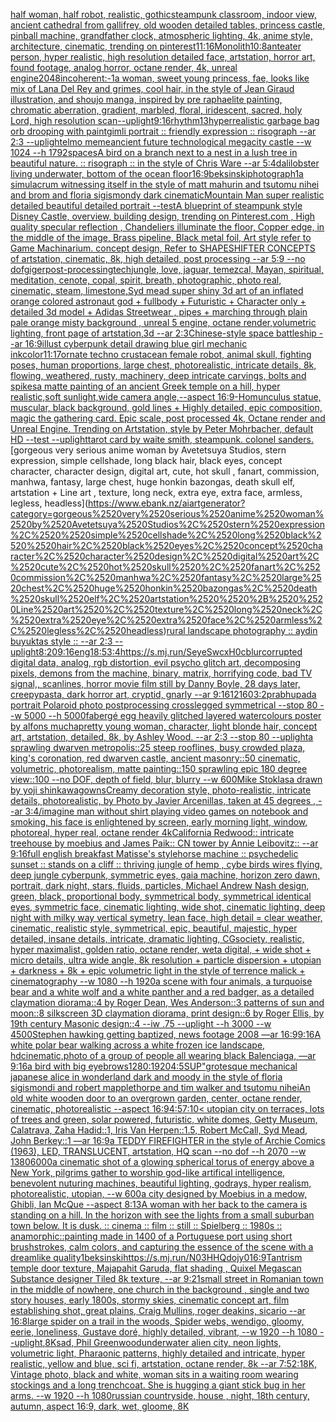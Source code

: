 [half woman, half robot, realistic, gothic](https://www.ebank.nz/aiartgenerator?category=half%2520woman%2C%2520half%2520robot%2C%2520realistic%2C%2520gothic)[steampunk classroom, indoor view, ancient cathedral from gallifrey, old wooden detailed tables, princess castle, pinball machine, grandfather clock, atmospheric lighting, 4k, anime style, architecture, cinematic, trending on pinterest](https://www.ebank.nz/aiartgenerator?category=steampunk%2520classroom%2C%2520indoor%2520view%2C%2520ancient%2520cathedral%2520from%2520gallifrey%2C%2520old%2520wooden%2520detailed%2520tables%2C%2520princess%2520castle%2C%2520pinball%2520machine%2C%2520grandfather%2520clock%2C%2520atmospheric%2520lighting%2C%25204k%2C%2520anime%2520style%2C%2520architecture%2C%2520cinematic%2C%2520trending%2520on%2520pinterest)[11:16](https://www.ebank.nz/aiartgenerator?category=11%3A16)[Monolith](https://www.ebank.nz/aiartgenerator?category=Monolith)[10:8](https://www.ebank.nz/aiartgenerator?category=10%3A8)[anteater person, hyper realistic, high resolution detailed face, artstation, horror art, found footage, analog horror, octane render, 4k, unreal engine](https://www.ebank.nz/aiartgenerator?category=anteater%2520person%2C%2520hyper%2520realistic%2C%2520high%2520resolution%2520detailed%2520face%2C%2520artstation%2C%2520horror%2520art%2C%2520found%2520footage%2C%2520analog%2520horror%2C%2520octane%2520render%2C%25204k%2C%2520unreal%2520engine)[2048](https://www.ebank.nz/aiartgenerator?category=2048)[incoherent:-1](https://www.ebank.nz/aiartgenerator?category=incoherent%3A-1)[a woman, sweet young princess, fae, looks like mix of Lana Del Rey and grimes, cool hair, in the style of Jean Giraud illustration, and shoujo manga, inspired by pre raphaelite painting, chromatic aberration, gradient, marbled, floral, iridescent, sacred, holy Lord, high resolution scan](https://www.ebank.nz/aiartgenerator?category=a%2520woman%2C%2520sweet%2520young%2520princess%2C%2520fae%2C%2520looks%2520like%2520mix%2520of%2520Lana%2520Del%2520Rey%2520and%2520grimes%2C%2520cool%2520hair%2C%2520in%2520the%2520style%2520of%2520Jean%2520Giraud%2520illustration%2C%2520and%2520shoujo%2520manga%2C%2520inspired%2520by%2520pre%2520raphaelite%2520painting%2C%2520chromatic%2520aberration%2C%2520gradient%2C%2520marbled%2C%2520floral%2C%2520iridescent%2C%2520sacred%2C%2520holy%2520Lord%2C%2520high%2520resolution%2520scan)[--uplight](https://www.ebank.nz/aiartgenerator?category=--uplight)[9:16](https://www.ebank.nz/aiartgenerator?category=9%3A16)[rhythm](https://www.ebank.nz/aiartgenerator?category=rhythm)[13](https://www.ebank.nz/aiartgenerator?category=13)[hyperrealistic garbage bag orb drooping with paint](https://www.ebank.nz/aiartgenerator?category=hyperrealistic%2520garbage%2520bag%2520orb%2520drooping%2520with%2520paint)[gimli portrait :: friendly expression :: risograph --ar 2:3 --uplight](https://www.ebank.nz/aiartgenerator?category=gimli%2520portrait%2520%3A%3A%2520friendly%2520expression%2520%3A%3A%2520risograph%2520--ar%25202%3A3%2520--uplight)[elmo meme](https://www.ebank.nz/aiartgenerator?category=elmo%2520meme)[ancient future technological megacity castle --w 1024 --h 1792](https://www.ebank.nz/aiartgenerator?category=ancient%2520future%2520technological%2520megacity%2520castle%2520--w%25201024%2520--h%25201792)[spaces](https://www.ebank.nz/aiartgenerator?category=spaces)[A bird on a branch next to a nest in a lush tree in beautiful nature. :: risograph :: in the style of Chris Ware --ar 5:4](https://www.ebank.nz/aiartgenerator?category=A%2520bird%2520on%2520a%2520branch%2520next%2520to%2520a%2520nest%2520in%2520a%2520lush%2520tree%2520in%2520beautiful%2520nature.%2520%3A%3A%2520risograph%2520%3A%3A%2520in%2520the%2520style%2520of%2520Chris%2520Ware%2520--ar%25205%3A4)[dali](https://www.ebank.nz/aiartgenerator?category=dali)[lobster living underwater, bottom of the ocean floor](https://www.ebank.nz/aiartgenerator?category=lobster%2520living%2520underwater%2C%2520bottom%2520of%2520the%2520ocean%2520floor)[16:9](https://www.ebank.nz/aiartgenerator?category=16%3A9)[beksinski](https://www.ebank.nz/aiartgenerator?category=beksinski)[photograph](https://www.ebank.nz/aiartgenerator?category=photograph)[1](https://www.ebank.nz/aiartgenerator?category=1)[a simulacrum witnessing itself in the style of matt mahurin and tsutomu nihei and brom and floria sigismondy dark cinematic](https://www.ebank.nz/aiartgenerator?category=a%2520simulacrum%2520witnessing%2520itself%2520in%2520the%2520style%2520of%2520matt%2520mahurin%2520and%2520tsutomu%2520nihei%2520and%2520brom%2520and%2520floria%2520sigismondy%2520dark%2520cinematic)[Mountain Man super realistic detailed beautiful detailed portrait --test](https://www.ebank.nz/aiartgenerator?category=Mountain%2520Man%2520super%2520realistic%2520detailed%2520beautiful%2520detailed%2520portrait%2520--test)[A blueprint of steampunk style Disney Castle,  overview, building design,  trending on Pinterest.com  , High quality specular reflection ,  Chandeliers illuminate the floor, Copper  edge, in the middle of the image, Brass pipeline,  Black metal foil,  Art style refer to Game Machinarium.  concept design, Refer to SHAPESHIFTER CONCEPTS  of artstation, cinematic,  8k, high detailed,  post processing    --ar 5:9   --no dof](https://www.ebank.nz/aiartgenerator?category=A%2520blueprint%2520of%2520steampunk%2520style%2520Disney%2520Castle%2C%2520%2520overview%2C%2520building%2520design%2C%2520%2520trending%2520on%2520Pinterest.com%2520%2520%2C%2520High%2520quality%2520specular%2520reflection%2520%2C%2520%2520Chandeliers%2520illuminate%2520the%2520floor%2C%2520Copper%2520%2520edge%2C%2520in%2520the%2520middle%2520of%2520the%2520image%2C%2520Brass%2520pipeline%2C%2520%2520Black%2520metal%2520foil%2C%2520%2520Art%2520style%2520refer%2520to%2520Game%2520Machinarium.%2520%2520concept%2520design%2C%2520Refer%2520to%2520SHAPESHIFTER%2520CONCEPTS%2520%2520of%2520artstation%2C%2520cinematic%2C%2520%25208k%2C%2520high%2520detailed%2C%2520%2520post%2520processing%2520%2520%2520%2520--ar%25205%3A9%2520%2520%2520--no%2520dof)[giger](https://www.ebank.nz/aiartgenerator?category=giger)[post-processing](https://www.ebank.nz/aiartgenerator?category=post-processing)[tech](https://www.ebank.nz/aiartgenerator?category=tech)[jungle, love, jaguar, temezcal, Mayan, spiritual, meditation, cenote, copal, spirit, breath, photographic, photo real, cinematic, steam, limestone,](https://www.ebank.nz/aiartgenerator?category=jungle%2C%2520love%2C%2520jaguar%2C%2520temezcal%2C%2520Mayan%2C%2520spiritual%2C%2520meditation%2C%2520cenote%2C%2520copal%2C%2520spirit%2C%2520breath%2C%2520photographic%2C%2520photo%2520real%2C%2520cinematic%2C%2520steam%2C%2520limestone%2C)[Syd mead super shiny 3d art of an inflated orange colored astronaut god + fullbody + Futuristic + Character only + detailed 3d model + Adidas Streetwear , pipes + marching through plain pale orange misty background , unreal 5 engine, octane render,volumetric lighting, front page of artstation,3d --ar 2:3](https://www.ebank.nz/aiartgenerator?category=Syd%2520mead%2520super%2520shiny%25203d%2520art%2520of%2520an%2520inflated%2520orange%2520colored%2520astronaut%2520god%2520%2B%2520fullbody%2520%2B%2520Futuristic%2520%2B%2520Character%2520only%2520%2B%2520detailed%25203d%2520model%2520%2B%2520Adidas%2520Streetwear%2520%2C%2520pipes%2520%2B%2520marching%2520through%2520plain%2520pale%2520orange%2520misty%2520background%2520%2C%2520unreal%25205%2520engine%2C%2520octane%2520render%2Cvolumetric%2520lighting%2C%2520front%2520page%2520of%2520artstation%2C3d%2520--ar%25202%3A3)[Chinese-style space battleship --ar 16:9](https://www.ebank.nz/aiartgenerator?category=Chinese-style%2520space%2520battleship%2520--ar%252016%3A9)[illust cyberpunk detail drawing blue girl mechanic ink](https://www.ebank.nz/aiartgenerator?category=illust%2520cyberpunk%2520detail%2520drawing%2520blue%2520girl%2520mechanic%2520ink)[color](https://www.ebank.nz/aiartgenerator?category=color)[11:17](https://www.ebank.nz/aiartgenerator?category=11%3A17)[ornate techno crustacean female robot, animal skull, fighting poses, human proportions, large chest,  photorealistic, intricate details, 8k, flowing, weathered, rusty, machinery, deep intricate carvings, bolts and spikes](https://www.ebank.nz/aiartgenerator?category=ornate%2520techno%2520crustacean%2520female%2520robot%2C%2520animal%2520skull%2C%2520fighting%2520poses%2C%2520human%2520proportions%2C%2520large%2520chest%2C%2520%2520photorealistic%2C%2520intricate%2520details%2C%25208k%2C%2520flowing%2C%2520weathered%2C%2520rusty%2C%2520machinery%2C%2520deep%2520intricate%2520carvings%2C%2520bolts%2520and%2520spikes)[a matte painting of an ancient Greek temple on a hill, hyper realistic,soft sunlight,wide camera angle,--aspect 16:9-](https://www.ebank.nz/aiartgenerator?category=a%2520matte%2520painting%2520of%2520an%2520ancient%2520Greek%2520temple%2520on%2520a%2520hill%2C%2520hyper%2520realistic%2Csoft%2520sunlight%2Cwide%2520camera%2520angle%2C--aspect%252016%3A9-)[Homunculus statue, muscular, black background, gold lines + Highly detailed, epic composition, magic the gathering card. Epic scale, post processed 4k, Octane render and Unreal Engine. Trending on Artstation, style by Peter Mohrbacher, default HD --test --uplight](https://www.ebank.nz/aiartgenerator?category=Homunculus%2520statue%2C%2520muscular%2C%2520black%2520background%2C%2520gold%2520lines%2520%2B%2520Highly%2520detailed%2C%2520epic%2520composition%2C%2520magic%2520the%2520gathering%2520card.%2520Epic%2520scale%2C%2520post%2520processed%25204k%2C%2520Octane%2520render%2520and%2520Unreal%2520Engine.%2520Trending%2520on%2520Artstation%2C%2520style%2520by%2520Peter%2520Mohrbacher%2C%2520default%2520HD%2520--test%2520--uplight)[tarot card by waite smith, steampunk. colonel sanders.](https://www.ebank.nz/aiartgenerator?category=tarot%2520card%2520by%2520waite%2520smith%2C%2520steampunk.%2520colonel%2520sanders.)[gorgeous very serious anime woman by Avetetsuya Studios, stern expression,  simple cellshade, long black  hair, black eyes, concept character, character design, digital art, cute, hot skull , fanart, commission, manhwa, fantasy, large chest, huge honkin bazongas, death skull elf, artstation  +  Line art , texture, long neck, extra eye, extra face, armless, legless, headless](https://www.ebank.nz/aiartgenerator?category=gorgeous%2520very%2520serious%2520anime%2520woman%2520by%2520Avetetsuya%2520Studios%2C%2520stern%2520expression%2C%2520%2520simple%2520cellshade%2C%2520long%2520black%2520%2520hair%2C%2520black%2520eyes%2C%2520concept%2520character%2C%2520character%2520design%2C%2520digital%2520art%2C%2520cute%2C%2520hot%2520skull%2520%2C%2520fanart%2C%2520commission%2C%2520manhwa%2C%2520fantasy%2C%2520large%2520chest%2C%2520huge%2520honkin%2520bazongas%2C%2520death%2520skull%2520elf%2C%2520artstation%2520%2520%2B%2520%2520Line%2520art%2520%2C%2520texture%2C%2520long%2520neck%2C%2520extra%2520eye%2C%2520extra%2520face%2C%2520armless%2C%2520legless%2C%2520headless)[rural landscape photography :: aydin buyuktas style :: --ar 2:3 --uplight](https://www.ebank.nz/aiartgenerator?category=rural%2520landscape%2520photography%2520%3A%3A%2520aydin%2520buyuktas%2520style%2520%3A%3A%2520--ar%25202%3A3%2520--uplight)[8:20](https://www.ebank.nz/aiartgenerator?category=8%3A20)[9:16](https://www.ebank.nz/aiartgenerator?category=9%3A16)[eng](https://www.ebank.nz/aiartgenerator?category=eng)[1](https://www.ebank.nz/aiartgenerator?category=1)[8:5](https://www.ebank.nz/aiartgenerator?category=8%3A5)[3:4](https://www.ebank.nz/aiartgenerator?category=3%3A4)[<https://s.mj.run/SeyeSwcxH0c>](https://www.ebank.nz/aiartgenerator?category=%3Chttps%3A//s.mj.run/SeyeSwcxH0c%3E)[blur](https://www.ebank.nz/aiartgenerator?category=blur)[corrupted digital data, analog, rgb distortion, evil psycho glitch art, decomposing pixels, demons from the machine, binary, matrix, horrifying code, bad TV signal,, scanlines, horror movie film still by Danny Boyle, 28 days later, creepypasta, dark horror art, cryptid, gnarly --ar 9:16](https://www.ebank.nz/aiartgenerator?category=corrupted%2520digital%2520data%2C%2520analog%2C%2520rgb%2520distortion%2C%2520evil%2520psycho%2520glitch%2520art%2C%2520decomposing%2520pixels%2C%2520demons%2520from%2520the%2520machine%2C%2520binary%2C%2520matrix%2C%2520horrifying%2520code%2C%2520bad%2520TV%2520signal%2C%2C%2520scanlines%2C%2520horror%2520movie%2520film%2520still%2520by%2520Danny%2520Boyle%2C%252028%2520days%2520later%2C%2520creepypasta%2C%2520dark%2520horror%2520art%2C%2520cryptid%2C%2520gnarly%2520--ar%25209%3A16)[1](https://www.ebank.nz/aiartgenerator?category=1)[2160](https://www.ebank.nz/aiartgenerator?category=2160)[3:2](https://www.ebank.nz/aiartgenerator?category=3%3A2)[prabhupada portrait Polaroid photo postprocessing crosslegged symmetrical --stop 80 --w 5000 --h 5000](https://www.ebank.nz/aiartgenerator?category=prabhupada%2520portrait%2520Polaroid%2520photo%2520postprocessing%2520crosslegged%2520symmetrical%2520--stop%252080%2520--w%25205000%2520--h%25205000)[fabergé egg heavily glitched layered watercolours poster by alfons mucha](https://www.ebank.nz/aiartgenerator?category=faberg%C3%A9%2520egg%2520heavily%2520glitched%2520layered%2520watercolours%2520poster%2520by%2520alfons%2520mucha)[pretty young woman, character, light blonde hair, concept art, artstation, detailed, 8k, by Ashley Wood. --ar 2:3 --stop 80 --uplight](https://www.ebank.nz/aiartgenerator?category=pretty%2520young%2520woman%2C%2520character%2C%2520light%2520blonde%2520hair%2C%2520concept%2520art%2C%2520artstation%2C%2520detailed%2C%25208k%2C%2520by%2520Ashley%2520Wood.%2520--ar%25202%3A3%2520--stop%252080%2520--uplight)[a sprawling dwarven metropolis::25 steep rooflines, busy crowded plaza, king's coronation, red dwarven castle, ancient masonry::50 cinematic, volumetric, photorealism, matte painting::150 sprawling epic 180 degree view::100 --no DOF, depth of field, blur, blurry --w 600](https://www.ebank.nz/aiartgenerator?category=a%2520sprawling%2520dwarven%2520metropolis%3A%3A25%2520steep%2520rooflines%2C%2520busy%2520crowded%2520plaza%2C%2520king%27s%2520coronation%2C%2520red%2520dwarven%2520castle%2C%2520ancient%2520masonry%3A%3A50%2520cinematic%2C%2520volumetric%2C%2520photorealism%2C%2520matte%2520painting%3A%3A150%2520sprawling%2520epic%2520180%2520degree%2520view%3A%3A100%2520--no%2520DOF%2C%2520depth%2520of%2520field%2C%2520blur%2C%2520blurry%2520--w%2520600)[Mike Stoklasa drawn by yoji shinkawa](https://www.ebank.nz/aiartgenerator?category=Mike%2520Stoklasa%2520drawn%2520by%2520yoji%2520shinkawa)[gowns](https://www.ebank.nz/aiartgenerator?category=gowns)[Creamy decoration style, photo-realistic, intricate details, photorealistic, by Photo by Javier Arcenillas, taken at 45 degrees , --ar 3:4](https://www.ebank.nz/aiartgenerator?category=Creamy%2520decoration%2520style%2C%2520photo-realistic%2C%2520intricate%2520details%2C%2520photorealistic%2C%2520by%2520Photo%2520by%2520Javier%2520Arcenillas%2C%2520taken%2520at%252045%2520degrees%2520%2C%2520--ar%25203%3A4)[/imagine  man without shirt playing video games on notebook and smoking, his face is enlightened by screen, early morning light, window, photoreal, hyper real, octane render 4k](https://www.ebank.nz/aiartgenerator?category=/imagine%2520%2520man%2520without%2520shirt%2520playing%2520video%2520games%2520on%2520notebook%2520and%2520smoking%2C%2520his%2520face%2520is%2520enlightened%2520by%2520screen%2C%2520early%2520morning%2520light%2C%2520window%2C%2520photoreal%2C%2520hyper%2520real%2C%2520octane%2520render%25204k)[California Redwood:: intricate treehouse by moebius and James Paik:: CN tower by Annie Leibovitz:: --ar 9:16](https://www.ebank.nz/aiartgenerator?category=California%2520Redwood%3A%3A%2520intricate%2520treehouse%2520by%2520moebius%2520and%2520James%2520Paik%3A%3A%2520CN%2520tower%2520by%2520Annie%2520Leibovitz%3A%3A%2520--ar%25209%3A16)[full english breakfast Matisse's style](https://www.ebank.nz/aiartgenerator?category=full%2520english%2520breakfast%2520Matisse%27s%2520style)[horse machine  :: psychedelic sunset :: stands on a cliff :: thriving jungle of hemp , cybe birds wires flying, deep jungle cyberpunk, symmetric eyes, gaia machine, horizon zero dawn, portrait, dark night, stars, fluids, particles, Michael Andrew Nash design, green, black, proportional body, symmetrical body, symmetrical identical eyes, symmetric face, cinematic lighting, wide shot, cinematic lighting, deep night with milky way vertical symetry, lean face, high detail = clear weather, cinematic, realistic style, symmetrical, epic, beautiful, majestic, hyper detailed, insane details, intricate, dramatic lighting, CGsociety, realistic, hyper maximalist, golden ratio, octane render, weta digital, + wide shot + micro details, ultra wide angle, 8k resolution + particle dispersion + utopian + darkness + 8k + epic volumetric light in the style of terrence malick + cinematography --w 1080 --h 1920](https://www.ebank.nz/aiartgenerator?category=horse%2520machine%2520%2520%3A%3A%2520psychedelic%2520sunset%2520%3A%3A%2520stands%2520on%2520a%2520cliff%2520%3A%3A%2520thriving%2520jungle%2520of%2520hemp%2520%2C%2520cybe%2520birds%2520wires%2520flying%2C%2520deep%2520jungle%2520cyberpunk%2C%2520symmetric%2520eyes%2C%2520gaia%2520machine%2C%2520horizon%2520zero%2520dawn%2C%2520portrait%2C%2520dark%2520night%2C%2520stars%2C%2520fluids%2C%2520particles%2C%2520Michael%2520Andrew%2520Nash%2520design%2C%2520green%2C%2520black%2C%2520proportional%2520body%2C%2520symmetrical%2520body%2C%2520symmetrical%2520identical%2520eyes%2C%2520symmetric%2520face%2C%2520cinematic%2520lighting%2C%2520wide%2520shot%2C%2520cinematic%2520lighting%2C%2520deep%2520night%2520with%2520milky%2520way%2520vertical%2520symetry%2C%2520lean%2520face%2C%2520high%2520detail%2520%3D%2520clear%2520weather%2C%2520cinematic%2C%2520realistic%2520style%2C%2520symmetrical%2C%2520epic%2C%2520beautiful%2C%2520majestic%2C%2520hyper%2520detailed%2C%2520insane%2520details%2C%2520intricate%2C%2520dramatic%2520lighting%2C%2520CGsociety%2C%2520realistic%2C%2520hyper%2520maximalist%2C%2520golden%2520ratio%2C%2520octane%2520render%2C%2520weta%2520digital%2C%2520%2B%2520wide%2520shot%2520%2B%2520micro%2520details%2C%2520ultra%2520wide%2520angle%2C%25208k%2520resolution%2520%2B%2520particle%2520dispersion%2520%2B%2520utopian%2520%2B%2520darkness%2520%2B%25208k%2520%2B%2520epic%2520volumetric%2520light%2520in%2520the%2520style%2520of%2520terrence%2520malick%2520%2B%2520cinematography%2520--w%25201080%2520--h%25201920)[a scene with four animals, a turquoise bear and a white wolf and a white panther and a red badger, as a detailed claymation diorama::4 by Roger Dean, Wes Anderson::3 patterns of sun and moon::8 silkscreen 3D claymation diorama, print design::6 by Roger Ellis, by 19th century Masonic design::4 --iw .75 --uplight --h 3000 --w 4500](https://www.ebank.nz/aiartgenerator?category=a%2520scene%2520with%2520four%2520animals%2C%2520a%2520turquoise%2520bear%2520and%2520a%2520white%2520wolf%2520and%2520a%2520white%2520panther%2520and%2520a%2520red%2520badger%2C%2520as%2520a%2520detailed%2520claymation%2520diorama%3A%3A4%2520by%2520Roger%2520Dean%2C%2520Wes%2520Anderson%3A%3A3%2520patterns%2520of%2520sun%2520and%2520moon%3A%3A8%2520silkscreen%25203D%2520claymation%2520diorama%2C%2520print%2520design%3A%3A6%2520by%2520Roger%2520Ellis%2C%2520by%252019th%2520century%2520Masonic%2520design%3A%3A4%2520--iw%2520.75%2520--uplight%2520--h%25203000%2520--w%25204500)[Stephen hawking getting baptized, news footage 2008 —ar 16:9](https://www.ebank.nz/aiartgenerator?category=Stephen%2520hawking%2520getting%2520baptized%2C%2520news%2520footage%25202008%2520%E2%80%94ar%252016%3A9)[9:16](https://www.ebank.nz/aiartgenerator?category=9%3A16)[A white polar bear walking across a white frozen ice landscape, hd](https://www.ebank.nz/aiartgenerator?category=A%2520white%2520polar%2520bear%2520walking%2520across%2520a%2520white%2520frozen%2520ice%2520landscape%2C%2520hd)[cinematic,](https://www.ebank.nz/aiartgenerator?category=cinematic%2C)[photo of a group of people all wearing black Balenciaga, —ar 9:16](https://www.ebank.nz/aiartgenerator?category=photo%2520of%2520a%2520group%2520of%2520people%2520all%2520wearing%2520black%2520Balenciaga%2C%2520%E2%80%94ar%25209%3A16)[a bird with big eyebrows](https://www.ebank.nz/aiartgenerator?category=a%2520bird%2520with%2520big%2520eyebrows)[1280:1920](https://www.ebank.nz/aiartgenerator?category=1280%3A1920)[4:5](https://www.ebank.nz/aiartgenerator?category=4%3A5)[SUP"](https://www.ebank.nz/aiartgenerator?category=SUP%22)[grotesque mechanical japanese alice in wonderland dark and moody in the style of floria sigismondi and robert mapplethorpe and tim walker and tsutomu nihei](https://www.ebank.nz/aiartgenerator?category=grotesque%2520mechanical%2520japanese%2520alice%2520in%2520wonderland%2520dark%2520and%2520moody%2520in%2520the%2520style%2520of%2520floria%2520sigismondi%2520and%2520robert%2520mapplethorpe%2520and%2520tim%2520walker%2520and%2520tsutomu%2520nihei)[An old white wooden door to an overgrown garden, center, octane render, cinematic, photorealistic --aspect 16:9](https://www.ebank.nz/aiartgenerator?category=An%2520old%2520white%2520wooden%2520door%2520to%2520an%2520overgrown%2520garden%2C%2520center%2C%2520octane%2520render%2C%2520cinematic%2C%2520photorealistic%2520--aspect%252016%3A9)[4:5](https://www.ebank.nz/aiartgenerator?category=4%3A5)[7:10](https://www.ebank.nz/aiartgenerator?category=7%3A10)[< utopian city on terraces, lots of trees and green, solar powered, futuristic, white domes, Getty Museum, Calatrava, Zaha Hadid::1, Iris Van Herpen::1.5, Robert McCall, Syd Mead, John Berkey::1 —ar 16:9](https://www.ebank.nz/aiartgenerator?category=%3C%2520utopian%2520city%2520on%2520terraces%2C%2520lots%2520of%2520trees%2520and%2520green%2C%2520solar%2520powered%2C%2520futuristic%2C%2520white%2520domes%2C%2520Getty%2520Museum%2C%2520Calatrava%2C%2520Zaha%2520Hadid%3A%3A1%2C%2520Iris%2520Van%2520Herpen%3A%3A1.5%2C%2520Robert%2520McCall%2C%2520Syd%2520Mead%2C%2520John%2520Berkey%3A%3A1%2520%E2%80%94ar%252016%3A9)[a TEDDY FIREFIGHTER in the style of Archie Comics (1963), LED, TRANSLUCENT, artstation, HQ scan --no dof --h 2070 --w 1380](https://www.ebank.nz/aiartgenerator?category=a%2520TEDDY%2520FIREFIGHTER%2520in%2520the%2520style%2520of%2520Archie%2520Comics%2520%281963%29%2C%2520LED%2C%2520TRANSLUCENT%2C%2520artstation%2C%2520HQ%2520scan%2520--no%2520dof%2520--h%25202070%2520--w%25201380)[6000](https://www.ebank.nz/aiartgenerator?category=6000)[a cinematic shot of a glowing spherical torus of energy above a New York, pilgrims gather to worship god-like artifical intelligence, benevolent nuturing machines, beautiful lighting, godrays, hyper realism, photorealistic, utopian, --w 600](https://www.ebank.nz/aiartgenerator?category=a%2520cinematic%2520shot%2520of%2520a%2520glowing%2520spherical%2520torus%2520of%2520energy%2520above%2520a%2520New%2520York%2C%2520pilgrims%2520gather%2520to%2520worship%2520god-like%2520artifical%2520intelligence%2C%2520benevolent%2520nuturing%2520machines%2C%2520beautiful%2520lighting%2C%2520godrays%2C%2520hyper%2520realism%2C%2520photorealistic%2C%2520utopian%2C%2520--w%2520600)[a city designed by Moebius in a medow, Ghibli, Ian McQue --aspect 8:13](https://www.ebank.nz/aiartgenerator?category=a%2520city%2520designed%2520by%2520Moebius%2520in%2520a%2520medow%2C%2520Ghibli%2C%2520Ian%2520McQue%2520--aspect%25208%3A13)[A woman with her back to the camera is standing on a hill. In the horizon with see the lights from a small suburban town below. It is dusk. :: cinema :: film :: still :: Spielberg :: 1980s :: anamorphic::](https://www.ebank.nz/aiartgenerator?category=A%2520woman%2520with%2520her%2520back%2520to%2520the%2520camera%2520is%2520standing%2520on%2520a%2520hill.%2520In%2520the%2520horizon%2520with%2520see%2520the%2520lights%2520from%2520a%2520small%2520suburban%2520town%2520below.%2520It%2520is%2520dusk.%2520%3A%3A%2520cinema%2520%3A%3A%2520film%2520%3A%3A%2520still%2520%3A%3A%2520Spielberg%2520%3A%3A%25201980s%2520%3A%3A%2520anamorphic%3A%3A)[painting made in 1400 of a Portuguese port using short brushstrokes, calm colors, and capturing the essence of the scene with a dreamlike quality](https://www.ebank.nz/aiartgenerator?category=painting%2520made%2520in%25201400%2520of%2520a%2520Portuguese%2520port%2520using%2520short%2520brushstrokes%2C%2520calm%2520colors%2C%2520and%2520capturing%2520the%2520essence%2520of%2520the%2520scene%2520with%2520a%2520dreamlike%2520quality)[1](https://www.ebank.nz/aiartgenerator?category=1)[beksinski](https://www.ebank.nz/aiartgenerator?category=beksinski)[<https://s.mj.run/N03HHQdojy0>](https://www.ebank.nz/aiartgenerator?category=%3Chttps%3A//s.mj.run/N03HHQdojy0%3E)[16:9](https://www.ebank.nz/aiartgenerator?category=16%3A9)[Tantrism temple door texture, Majapahit Garuda, flat shading , Quixel Megascan Substance designer Tiled 8k texture, --ar 9:21](https://www.ebank.nz/aiartgenerator?category=Tantrism%2520temple%2520door%2520texture%2C%2520Majapahit%2520Garuda%2C%2520flat%2520shading%2520%2C%2520Quixel%2520Megascan%2520Substance%2520designer%2520Tiled%25208k%2520texture%2C%2520--ar%25209%3A21)[small street in Romanian town in the middle of nowhere, one church in the background , single and two story houses, early 1800s, stormy skies, cinematic concept art, film establishing shot, great plains, Craig Mullins, roger deakins, sicario --ar 16:8](https://www.ebank.nz/aiartgenerator?category=small%2520street%2520in%2520Romanian%2520town%2520in%2520the%2520middle%2520of%2520nowhere%2C%2520one%2520church%2520in%2520the%2520background%2520%2C%2520single%2520and%2520two%2520story%2520houses%2C%2520early%25201800s%2C%2520stormy%2520skies%2C%2520cinematic%2520concept%2520art%2C%2520film%2520establishing%2520shot%2C%2520great%2520plains%2C%2520Craig%2520Mullins%2C%2520roger%2520deakins%2C%2520sicario%2520--ar%252016%3A8)[large spider on a trail in the woods, Spider webs, wendigo, gloomy, eerie, loneliness, Gustave doré, highly detailed, vibrant, --w 1920 --h 1080 --uplight](https://www.ebank.nz/aiartgenerator?category=large%2520spider%2520on%2520a%2520trail%2520in%2520the%2520woods%2C%2520Spider%2520webs%2C%2520wendigo%2C%2520gloomy%2C%2520eerie%2C%2520loneliness%2C%2520Gustave%2520dor%C3%A9%2C%2520highly%2520detailed%2C%2520vibrant%2C%2520--w%25201920%2520--h%25201080%2520--uplight)[,8K](https://www.ebank.nz/aiartgenerator?category=%2C8K)[sad, Phil Greenwood](https://www.ebank.nz/aiartgenerator?category=sad%2C%2520Phil%2520Greenwood)[underwater alien city, neon lights, volumetric light, Pharaonic patterns, highly detailed and intricate, hyper realistic, yellow and blue, sci fi, artstation, octane render, 8k --ar 7:5](https://www.ebank.nz/aiartgenerator?category=underwater%2520alien%2520city%2C%2520neon%2520lights%2C%2520volumetric%2520light%2C%2520Pharaonic%2520patterns%2C%2520highly%2520detailed%2520and%2520intricate%2C%2520hyper%2520realistic%2C%2520yellow%2520and%2520blue%2C%2520sci%2520fi%2C%2520artstation%2C%2520octane%2520render%2C%25208k%2520--ar%25207%3A5)[2:1](https://www.ebank.nz/aiartgenerator?category=2%3A1)[8K, Vintage photo, black and white, woman sits in a waiting room wearing stockings and a long trenchcoat. She is hugging a giant stick bug in her arms. --w 1920 --h 1080](https://www.ebank.nz/aiartgenerator?category=8K%2C%2520Vintage%2520photo%2C%2520black%2520and%2520white%2C%2520woman%2520sits%2520in%2520a%2520waiting%2520room%2520wearing%2520stockings%2520and%2520a%2520long%2520trenchcoat.%2520She%2520is%2520hugging%2520a%2520giant%2520stick%2520bug%2520in%2520her%2520arms.%2520--w%25201920%2520--h%25201080)[russian countryside, house , night, 18th century, autumn, aspect 16:9, dark, wet, gloome, 8K](https://www.ebank.nz/aiartgenerator?category=russian%2520countryside%2C%2520house%2520%2C%2520night%2C%252018th%2520century%2C%2520autumn%2C%2520aspect%252016%3A9%2C%2520dark%2C%2520wet%2C%2520gloome%2C%25208K)